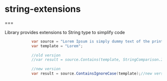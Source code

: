 # string-extensions
===

Library provides extensions to String type to simplify code

```csharp
		    var source = "Lorem Ipsum is simply dummy text of the printing and typesetting industry. ";
            var template = "Lorem";
			
			//old version
            //var result = source.Contains(template, StringComparison.InvariantCultureIgnoreCase);
			
			//new version
            var result = source.ContainsIgnoreCase(template);//new version
```